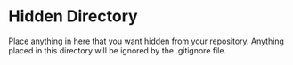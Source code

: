 # Hidden Directory

Place anything in here that you want hidden from your repository. Anything placed in this directory will be ignored by the .gitignore file.
